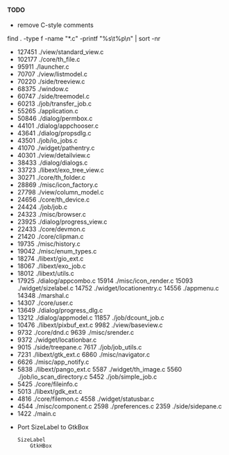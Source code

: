 

#### TODO

* remove C-style comments

find . -type f -name "*.c" -printf "%s\t%p\n" | sort -nr

+   127451	./view/standard_view.c
+   102177	./core/th_file.c
+   95911	./launcher.c
+   70707	./view/listmodel.c
+   70220	./side/treeview.c
+   68375	./window.c
+   60747	./side/treemodel.c
+   60213	./job/transfer_job.c
+   55265	./application.c
+   50846	./dialog/permbox.c
+   44101	./dialog/appchooser.c
+   43641	./dialog/propsdlg.c
+   43501	./job/io_jobs.c
+   41070	./widget/pathentry.c
+   40301	./view/detailview.c
+   38433	./dialog/dialogs.c
+   33723	./libext/exo_tree_view.c
+   30271	./core/th_folder.c
+   28869	./misc/icon_factory.c
+   27798	./view/column_model.c
+   24656	./core/th_device.c
+   24424	./job/job.c
+   24323	./misc/browser.c
+   23925	./dialog/progress_view.c
+   22433	./core/devmon.c
+   21420	./core/clipman.c
+   19735	./misc/history.c
+   19042	./misc/enum_types.c
+   18274	./libext/gio_ext.c
+   18067	./libext/exo_job.c
+   18012	./libext/utils.c
+   17925	./dialog/appcombo.c
    15914	./misc/icon_render.c
    15093	./widget/sizelabel.c
    14752	./widget/locationentry.c
    14556	./appmenu.c
    14348	./marshal.c
+   14307	./core/user.c
+   13649	./dialog/progress_dlg.c
+   13212	./dialog/appmodel.c
    11857	./job/dcount_job.c
+   10476	./libext/pixbuf_ext.c
    9982	./view/baseview.c
+   9732	./core/dnd.c
    9639	./misc/srender.c
+   9372	./widget/locationbar.c
+   9015	./side/treepane.c
    7617	./job/job_utils.c
+   7231	./libext/gtk_ext.c
    6860	./misc/navigator.c
+   6626	./misc/app_notify.c
+   5838	./libext/pango_ext.c
    5587	./widget/th_image.c
    5560	./job/io_scan_directory.c
    5452	./job/simple_job.c
+   5425	./core/fileinfo.c
+   5013	./libext/gdk_ext.c
+   4816	./core/filemon.c
    4558	./widget/statusbar.c
+   4544	./misc/component.c
    2598	./preferences.c
    2359	./side/sidepane.c
+   1422	./main.c

* Port SizeLabel to GtkBox
    
    ```
    SizeLabel
        GtkHBox
    ```


